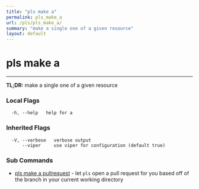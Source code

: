 ```yaml
---
title: "pls make a"
permalink: pls_make_a
url: /pls/pls_make_a/
summary: "make a single one of a given resource"
layout: default
---
```

# pls make a 

---
**TL;DR:** make a single one of a given resource

### Local Flags

```
  -h, --help   help for a
```

### Inherited Flags

```
  -V, --verbose   verbose output
      --viper     use viper for configuration (default true)
```
### Sub Commands

* [pls make a pullrequest](/pls/pls_make_a_pullrequest)	 - let `pls` open a pull request for you based off of the branch in your current working directory

